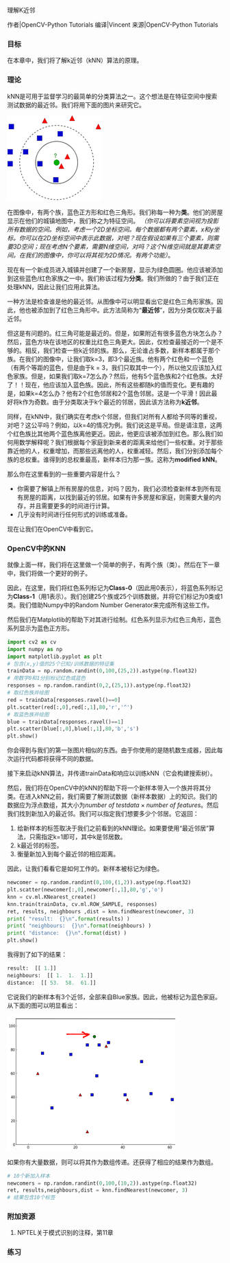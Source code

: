 理解K近邻

作者|OpenCV-Python Tutorials
编译|Vincent
来源|OpenCV-Python Tutorials 

### 目标
在本章中，我们将了解k近邻（kNN）算法的原理。

### 理论
kNN是可用于监督学习的最简单的分类算法之一。这个想法是在特征空间中搜索测试数据的最近邻。我们将用下面的图片来研究它。

![](8_1_%E7%90%86%E8%A7%A3KNN.assets/knn_theory-1695539917677-39.png)

在图像中，有两个族，蓝色正方形和红色三角形。我们称每一种为**类**。他们的房屋显示在他们的城镇地图中，我们称之为特征空间。 *（你可以将要素空间视为投影所有数据的空间。例如，考虑一个2D坐标空间。每个数据都有两个要素，x和y坐标。你可以在2D坐标空间中表示此数据，对吧？现在假设如果有三个要素，则需要3D空间；现在考虑N个要素，需要N维空间，对吗？这个N维空间就是其要素空间。在我们的图像中，你可以将其视为2D情况。有两个功能）*。

现在有一个新成员进入城镇并创建了一个新房屋，显示为绿色圆圈。他应该被添加到这些蓝色/红色家族之一中。我们称该过程为**分类**。我们所做的？由于我们正在处理kNN，因此让我们应用此算法。

一种方法是检查谁是他的最近邻。从图像中可以明显看出它是红色三角形家族。因此，他也被添加到了红色三角形中。此方法简称为“**最近邻**”，因为分类仅取决于最近邻。

但这是有问题的。红三角可能是最近的。但是，如果附近有很多蓝色方块怎么办？然后，蓝色方块在该地区的权重比红色三角更大。因此，仅检查最接近的一个是不够的。相反，我们检查一些k近邻的族。那么，无论谁占多数，新样本都属于那个族。在我们的图像中，让我们取k=3，即3个最近族。他有两个红色和一个蓝色（有两个等距的蓝色，但是由于k = 3，我们只取其中一个），所以他又应该加入红色家族。但是，如果我们取k=7怎么办？然后，他有5个蓝色族和2个红色族。太好了！！现在，他应该加入蓝色族。因此，所有这些都随k的值而变化。更有趣的是，如果k=4怎么办？他有2个红色邻居和2个蓝色邻居。这是一个平滑！因此最好将k作为奇数。由于分类取决于k个最近的邻居，因此该方法称为**k近邻**。

同样，在kNN中，我们确实在考虑k个邻居，但我们对所有人都给予同等的重视，对吧？这公平吗？例如，以k=4的情况为例。我们说这是平局。但是请注意，这两个红色族比其他两个蓝色族离他更近。因此，他更应该被添加到红色。那么我们如何用数学解释呢？我们根据每个家庭到新来者的距离来给他们一些权重。对于那些靠近他的人，权重增加，而那些远离他的人，权重减轻。然后，我们分别添加每个族的总权重。谁得到的总权重最高，新样本归为那一族。这称为**modified kNN**。

那么你在这里看到的一些重要内容是什么？
- 你需要了解镇上所有房屋的信息，对吗？因为，我们必须检查新样本到所有现有房屋的距离，以找到最近的邻居。如果有许多房屋和家庭，则需要大量的内存，并且需要更多的时间进行计算。
- 几乎没有时间进行任何形式的训练或准备。

现在让我们在OpenCV中看到它。

### OpenCV中的KNN
就像上面一样，我们将在这里做一个简单的例子，有两个族（类）。然后在下一章中，我们将做一个更好的例子。

因此，在这里，我们将红色系列标记为**Class-0**（因此用0表示），将蓝色系列标记为**Class-1**（用1表示）。我们创建25个族或25个训练数据，并将它们标记为0类或1类。我们借助Numpy中的Random Number Generator来完成所有这些工作。

然后我们在Matplotlib的帮助下对其进行绘制。红色系列显示为红色三角形，蓝色系列显示为蓝色正方形。

```python
import cv2 as cv
import numpy as np
import matplotlib.pyplot as plt
# 包含(x,y)值的25个已知/训练数据的特征集
trainData = np.random.randint(0,100,(25,2)).astype(np.float32)
# 用数字0和1分别标记红色或蓝色
responses = np.random.randint(0,2,(25,1)).astype(np.float32)
# 取红色族并绘图
red = trainData[responses.ravel()==0]
plt.scatter(red[:,0],red[:,1],80,'r','^')
# 取蓝色族并绘图
blue = trainData[responses.ravel()==1]
plt.scatter(blue[:,0],blue[:,1],80,'b','s')
plt.show()
```

你会得到与我们的第一张图片相似的东西。由于你使用的是随机数生成器，因此每次运行代码都将获得不同的数据。

接下来启动kNN算法，并传递trainData和响应以训练kNN（它会构建搜索树）。

然后，我们将在OpenCV中的kNN的帮助下将一个新样本带入一个族并将其分类。在进入kNN之前，我们需要了解测试数据（新样本数据）上的知识。我们的数据应为浮点数组，其大小为$number\ of\ testdata\times number\ of\ features$。然后我们找到新加入的最近邻。我们可以指定我们想要多少个邻居。它返回： 

1. 给新样本的标签取决于我们之前看到的kNN理论。如果要使用“最近邻居”算法，只需指定k=1即可，其中k是邻居数。
2. k最近邻的标签。
3. 衡量新加入到每个最近邻的相应距离。

因此，让我们看看它是如何工作的。新样本被标记为绿色。

```python
newcomer = np.random.randint(0,100,(1,2)).astype(np.float32)
plt.scatter(newcomer[:,0],newcomer[:,1],80,'g','o')
knn = cv.ml.KNearest_create()
knn.train(trainData, cv.ml.ROW_SAMPLE, responses)
ret, results, neighbours ,dist = knn.findNearest(newcomer, 3)
print( "result:  {}\n".format(results) )
print( "neighbours:  {}\n".format(neighbours) )
print( "distance:  {}\n".format(dist) )
plt.show()
```

我得到了如下的结果：

```python
result:  [[ 1.]]
neighbours:  [[ 1.  1.  1.]]
distance:  [[ 53.  58.  61.]]
```

它说我们的新样本有3个近邻，全部来自Blue家族。因此，他被标记为蓝色家庭。从下面的图可以明显看出：

![](8_1_%E7%90%86%E8%A7%A3KNN.assets/knn_simple.png)

如果你有大量数据，则可以将其作为数组传递。还获得了相应的结果作为数组。

```python
# 10个新加入样本
newcomers = np.random.randint(0,100,(10,2)).astype(np.float32)
ret, results,neighbours,dist = knn.findNearest(newcomer, 3)
# 结果包含10个标签
```

### 附加资源
1. NPTEL关于模式识别的注释，第11章

### 练习